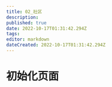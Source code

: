 ```yaml
---
title: 02_社区
description: 
published: true
date: 2022-10-17T01:31:42.294Z
tags: 
editor: markdown
dateCreated: 2022-10-17T01:31:42.294Z
---
```


# 初始化页面